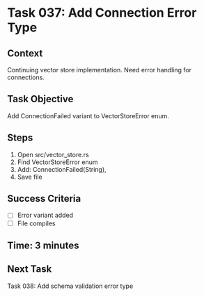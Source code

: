 # Task 037: Add Connection Error Type

## Context
Continuing vector store implementation. Need error handling for connections.

## Task Objective
Add ConnectionFailed variant to VectorStoreError enum.

## Steps
1. Open src/vector_store.rs
2. Find VectorStoreError enum
3. Add: ConnectionFailed(String),
4. Save file

## Success Criteria
- [ ] Error variant added
- [ ] File compiles

## Time: 3 minutes

## Next Task
Task 038: Add schema validation error type